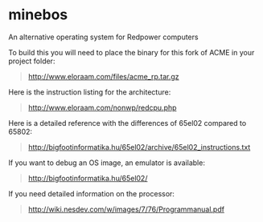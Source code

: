 # minebos
An alternative operating system for Redpower computers

To build this you will need to place the binary for this fork of ACME in your project folder:
> http://www.eloraam.com/files/acme_rp.tar.gz

Here is the instruction listing for the architecture:
> http://www.eloraam.com/nonwp/redcpu.php

Here is a detailed reference with the differences of 65el02 compared to 65802:
> http://bigfootinformatika.hu/65el02/archive/65el02_instructions.txt

If you want to debug an OS image, an emulator is available:
> http://bigfootinformatika.hu/65el02/

If you need detailed information on the processor:
> http://wiki.nesdev.com/w/images/7/76/Programmanual.pdf
